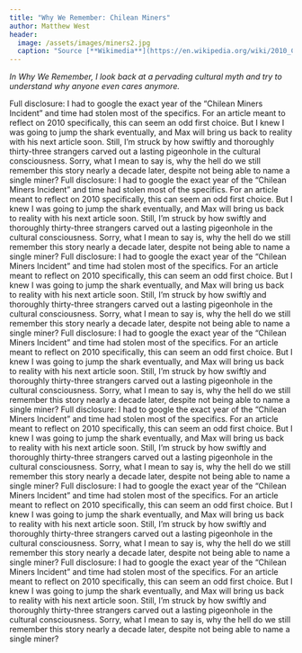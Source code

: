 ```yaml
---
title: "Why We Remember: Chilean Miners"
author: Matthew West
header: 
  image: /assets/images/miners2.jpg
  caption: "Source [**Wikimedia**](https://en.wikipedia.org/wiki/2010_Copiap%C3%B3_mining_accident#/media/File:Mina_San_Jos%C3%A9_-_Luis_Urz%C3%BAa_-_Gobierno_de_Chile.jpg)"
---
```


*In Why We Remember, I look back at a pervading cultural myth and try to understand why anyone even cares anymore.*

Full disclosure: I had to google the exact year of the “Chilean Miners Incident” and time had stolen most of the specifics. For an article meant to reflect on 2010 specifically, this can seem an odd first choice. But I knew I was going to jump the shark eventually, and Max will bring us back to reality with his next article soon. Still, I’m struck by how swiftly and thoroughly thirty-three strangers carved out a lasting pigeonhole in the cultural consciousness. Sorry, what I mean to say is, why the hell do we still remember this story nearly a decade later, despite not being able to name a single miner?
Full disclosure: I had to google the exact year of the “Chilean Miners Incident” and time had stolen most of the specifics. For an article meant to reflect on 2010 specifically, this can seem an odd first choice. But I knew I was going to jump the shark eventually, and Max will bring us back to reality with his next article soon. Still, I’m struck by how swiftly and thoroughly thirty-three strangers carved out a lasting pigeonhole in the cultural consciousness. Sorry, what I mean to say is, why the hell do we still remember this story nearly a decade later, despite not being able to name a single miner?
Full disclosure: I had to google the exact year of the “Chilean Miners Incident” and time had stolen most of the specifics. For an article meant to reflect on 2010 specifically, this can seem an odd first choice. But I knew I was going to jump the shark eventually, and Max will bring us back to reality with his next article soon. Still, I’m struck by how swiftly and thoroughly thirty-three strangers carved out a lasting pigeonhole in the cultural consciousness. Sorry, what I mean to say is, why the hell do we still remember this story nearly a decade later, despite not being able to name a single miner?
Full disclosure: I had to google the exact year of the “Chilean Miners Incident” and time had stolen most of the specifics. For an article meant to reflect on 2010 specifically, this can seem an odd first choice. But I knew I was going to jump the shark eventually, and Max will bring us back to reality with his next article soon. Still, I’m struck by how swiftly and thoroughly thirty-three strangers carved out a lasting pigeonhole in the cultural consciousness. Sorry, what I mean to say is, why the hell do we still remember this story nearly a decade later, despite not being able to name a single miner?
Full disclosure: I had to google the exact year of the “Chilean Miners Incident” and time had stolen most of the specifics. For an article meant to reflect on 2010 specifically, this can seem an odd first choice. But I knew I was going to jump the shark eventually, and Max will bring us back to reality with his next article soon. Still, I’m struck by how swiftly and thoroughly thirty-three strangers carved out a lasting pigeonhole in the cultural consciousness. Sorry, what I mean to say is, why the hell do we still remember this story nearly a decade later, despite not being able to name a single miner?
Full disclosure: I had to google the exact year of the “Chilean Miners Incident” and time had stolen most of the specifics. For an article meant to reflect on 2010 specifically, this can seem an odd first choice. But I knew I was going to jump the shark eventually, and Max will bring us back to reality with his next article soon. Still, I’m struck by how swiftly and thoroughly thirty-three strangers carved out a lasting pigeonhole in the cultural consciousness. Sorry, what I mean to say is, why the hell do we still remember this story nearly a decade later, despite not being able to name a single miner?
Full disclosure: I had to google the exact year of the “Chilean Miners Incident” and time had stolen most of the specifics. For an article meant to reflect on 2010 specifically, this can seem an odd first choice. But I knew I was going to jump the shark eventually, and Max will bring us back to reality with his next article soon. Still, I’m struck by how swiftly and thoroughly thirty-three strangers carved out a lasting pigeonhole in the cultural consciousness. Sorry, what I mean to say is, why the hell do we still remember this story nearly a decade later, despite not being able to name a single miner?
